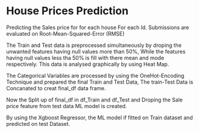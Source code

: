 # House Prices Prediction

Predicting the Sales price for for each house For each Id. Submissions are evaluated on Root-Mean-Squared-Error (RMSE)

The Train and Test data is preprocessed simultaneously by droping the unwanted features having null values more than 50%, While the features having null values less tha 50% is fill with there mean and mode respectively. This data is analysed graphically by using Heat Map.

The Categorical Variables are processed by using the OneHot-Encoding Technique and prepared the final Train and Test Data, The train-Test Data is Concanated to creat final_df data frame.

Now the Split up of final_df in df_Train and df_Test and Droping the Sale price feature from test data ML model is created.

By using the Xgboost Regressor, the ML model if fitted on Train dataset and predicted on test Dataset. 
